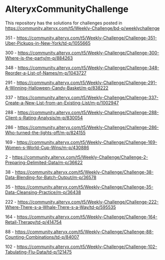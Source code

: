 # AlteryxCommunityChallenge
This repository has the solutions for challenges posted in https://community.alteryx.com/t5/Weekly-Challenge/bd-p/weeklychallenge

351 - https://community.alteryx.com/t5/Weekly-Challenge/Challenge-351-Uber-Pickups-in-New-York/td-p/1055665

300 - https://community.alteryx.com/t5/Weekly-Challenge/Challenge-300-Where-is-the-party/m-p/884263

348 - https://community.alteryx.com/t5/Weekly-Challenge/Challenge-348-Reorder-a-List-of-Names/m-p/1043727

291 - https://community.alteryx.com/t5/Weekly-Challenge/Challenge-291-A-Winning-Halloween-Candy-Basket/m-p/838222

337 - https://community.alteryx.com/t5/Weekly-Challenge/Challenge-337-Create-a-New-List-from-an-Existing-List/m-p/1002947

288 - https://community.alteryx.com/t5/Weekly-Challenge/Challenge-288-Client-s-Rating-Analysis/m-p/830054

286 - https://community.alteryx.com/t5/Weekly-Challenge/Challenge-286-Who-turned-the-lights-off/m-p/824155

169 - https://community.alteryx.com/t5/Weekly-Challenge/Challenge-169-Women-s-World-Cup-Wins/m-p/430886

2 - https://community.alteryx.com/t5/Weekly-Challenge/Challenge-2-Preparing-Delimited-Data/m-p/36622

38 - https://community.alteryx.com/t5/Weekly-Challenge/Challenge-38-Data-Blending-for-Batch-Output/m-p/36578

35 - https://community.alteryx.com/t5/Weekly-Challenge/Challenge-35-Data-Cleansing-Practice/m-p/36438

222 - https://community.alteryx.com/t5/Weekly-Challenge/Challenge-222-Where-There-s-a-Whale-There-s-a-Way/td-p/595535

164 - https://community.alteryx.com/t5/Weekly-Challenge/Challenge-164-Retail-Therapy/td-p/414754

88 - https://community.alteryx.com/t5/Weekly-Challenge/Challenge-88-Counting-Combinations/td-p/84007

102 - https://community.alteryx.com/t5/Weekly-Challenge/Challenge-102-Tabulating-Flu-Data/td-p/121475
